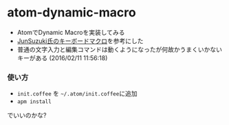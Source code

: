 # atom-dynamic-macro

* AtomでDynamic Macroを実装してみる
* [JunSuzuki氏のキーボードマクロ](http://qiita.com/JunSuzukiJapan/items/692dc5390ec545178e7d)を参考にした
* 普通の文字入力と編集コマンドは動くようになったが何故かうまくいかないキーがある (2016/02/11 11:56:18)

### 使い方

* ```init.coffee``` を ```~/.atom/init.coffee```に追加
* ```apm install```

でいいのかな?



